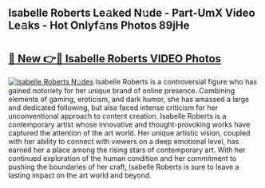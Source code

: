 ## Isabelle Roberts Le𝚊ked N𝚞de - Part-UmX Video Le𝚊ks - Hot Onlyf𝚊ns Photos 89jHe

# <h2><a href="http://ab85646.deff.icu/?id=Isabelle+Roberts">🔗 New 👉🔴 Isabelle Roberts VIDEO Photos</a></h2>

[![Isabelle Roberts N𝚞des](https://i.imgur.com/rIISA9y.gif)](http://ab85646.deff.icu/?id=Isabelle+Roberts)
Isabelle Roberts is a controversial figure who has gained notoriety for her unique brand of online presence. Combining elements of gaming, eroticism, and dark humor, she has amassed a large and dedicated following, but also faced intense criticism for her unconventional approach to content creation. Isabelle Roberts is a contemporary artist whose innovative and thought-provoking works have captured the attention of the art world. Her unique artistic vision, coupled with her ability to connect with viewers on a deep emotional level, has earned her a place among the rising stars of contemporary art. With her continued exploration of the human condition and her commitment to pushing the boundaries of her craft, Isabelle Roberts is sure to leave a lasting impact on the art world and beyond.
